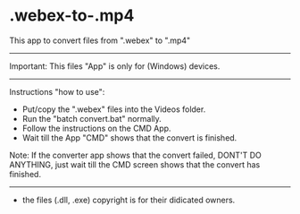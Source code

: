 # .webex-to-.mp4
This app to convert files from ".webex" to ".mp4"

***********************

Important: This files "App" is only for (Windows) devices.

***********************

Instructions "how to use":
- Put/copy the ".webex" files into the Videos folder.
- Run the "batch convert.bat" normally.
- Follow the instructions on the CMD App.
- Wait till the App "CMD" shows that the convert is finished.

Note: If the converter app shows that the convert failed, DONT'T DO ANYTHING, just wait till the CMD screen shows that the convert has finished.

***********************

* the files (.dll, .exe) copyright is for their didicated owners.
